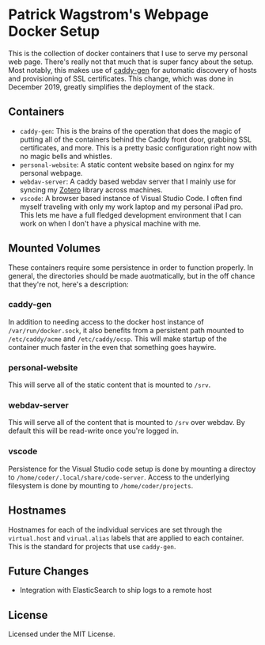 Patrick Wagstrom's Webpage Docker Setup
=======================================

This is the collection of docker containers that I use to
serve my personal web page. There's really not that much
that is super fancy about the setup. Most notably, this
makes use of
[caddy-gen](https://github.com/wemake-services/caddy-gen)
for automatic discovery of hosts and provisioning of SSL
certificates. This change, which was done in December 2019,
greatly simplifies the deployment of the stack.

Containers
----------

* `caddy-gen`: This is the brains of the operation that does the magic of putting all of the containers behind the Caddy front door, grabbing SSL certificates, and more. This is a pretty basic configuration right now with no magic bells and whistles.
* `personal-website`: A static content website based on nginx for my personal webpage.
* `webdav-server`: A caddy based webdav server that I mainly use for syncing my [Zotero](https://www.zotero.org/) library across machines.
* `vscode`: A browser based instance of Visual Studio Code. I often find myself traveling with only my work laptop and my personal iPad pro. This lets me have a full fledged development environment that I can work on when I don't have a physical machine with me.

Mounted Volumes
---------------

These containers require some persistence in order to function properly. In general, the directories should be made auotmatically, but in the off chance that they're not, here's a description:

### caddy-gen

In addition to needing access to the docker host instance of `/var/run/docker.sock`, it also benefits from a persistent path mounted to `/etc/caddy/acme` and `/etc/caddy/ocsp`. This will make startup of the container much faster in the even that something goes haywire.

### personal-website

This will serve all of the static content that is mounted to `/srv`.

### webdav-server

This will serve all of the content that is mounted to `/srv` over webdav. By default this will be read-write once you're logged in.

### vscode

Persistence for the Visual Studio code setup is done by mounting a directoy to `/home/coder/.local/share/code-server`. Access to the underlying filesystem is done by mounting to `/home/coder/projects`.

Hostnames
---------

Hostnames for each of the individual services are set through the `virtual.host` and `virual.alias` labels that are applied to each container. This is the standard for projects that use `caddy-gen`.

Future Changes
--------------

* Integration with ElasticSearch to ship logs to a remote host

License
-------

Licensed under the MIT License.
